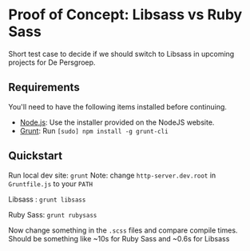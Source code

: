 # Proof of Concept: Libsass vs Ruby Sass

Short test case to decide if we should switch to Libsass in upcoming projects for De Persgroep.

## Requirements

You'll need to have the following items installed before continuing.

  * [Node.js](http://nodejs.org): Use the installer provided on the NodeJS website.
  * [Grunt](http://gruntjs.com/): Run `[sudo] npm install -g grunt-cli`

## Quickstart

Run local dev site: `grunt`
Note: change `http-server.dev.root` in `Gruntfile.js` to your `PATH`

Libsass : `grunt libsass`

Ruby Sass: `grunt rubysass`

Now change something in the `.scss` files and compare compile times.
Should be something like ~10s for Ruby Sass and ~0.6s for Libsass


